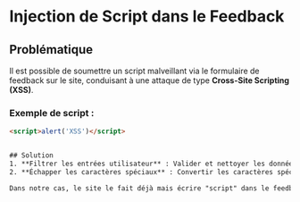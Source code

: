 # Injection de Script dans le Feedback

## Problématique
Il est possible de soumettre un script malveillant via le formulaire de feedback sur le site, conduisant à une attaque de type **Cross-Site Scripting (XSS)**.

### Exemple de script :
```html
<script>alert('XSS')</script>


## Solution
1. **Filtrer les entrées utilisateur** : Valider et nettoyer les données avant de les afficher.
2. **Échapper les caractères spéciaux** : Convertir les caractères spéciaux en entités HTML.

Dans notre cas, le site le fait déjà mais écrire "script" dans le feedback nous donne le flag.